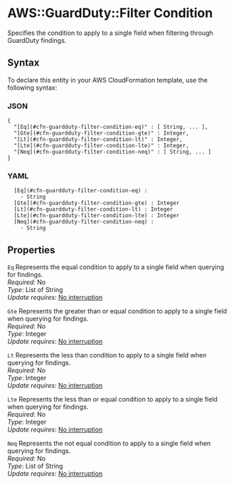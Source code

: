 # AWS::GuardDuty::Filter Condition<a name="aws-properties-guardduty-filter-condition"></a>

Specifies the condition to apply to a single field when filtering through GuardDuty findings\.

## Syntax<a name="aws-properties-guardduty-filter-condition-syntax"></a>

To declare this entity in your AWS CloudFormation template, use the following syntax:

### JSON<a name="aws-properties-guardduty-filter-condition-syntax.json"></a>

```
{
  "[Eq](#cfn-guardduty-filter-condition-eq)" : [ String, ... ],
  "[Gte](#cfn-guardduty-filter-condition-gte)" : Integer,
  "[Lt](#cfn-guardduty-filter-condition-lt)" : Integer,
  "[Lte](#cfn-guardduty-filter-condition-lte)" : Integer,
  "[Neq](#cfn-guardduty-filter-condition-neq)" : [ String, ... ]
}
```

### YAML<a name="aws-properties-guardduty-filter-condition-syntax.yaml"></a>

```
﻿  [Eq](#cfn-guardduty-filter-condition-eq) : 
    - String
﻿  [Gte](#cfn-guardduty-filter-condition-gte) : Integer
﻿  [Lt](#cfn-guardduty-filter-condition-lt) : Integer
﻿  [Lte](#cfn-guardduty-filter-condition-lte) : Integer
﻿  [Neq](#cfn-guardduty-filter-condition-neq) : 
    - String
```

## Properties<a name="aws-properties-guardduty-filter-condition-properties"></a>

`Eq`  <a name="cfn-guardduty-filter-condition-eq"></a>
Represents the equal condition to apply to a single field when querying for findings\.  
*Required*: No  
*Type*: List of String  
*Update requires*: [No interruption](https://docs.aws.amazon.com/AWSCloudFormation/latest/UserGuide/using-cfn-updating-stacks-update-behaviors.html#update-no-interrupt)

`Gte`  <a name="cfn-guardduty-filter-condition-gte"></a>
Represents the greater than or equal condition to apply to a single field when querying for findings\.  
*Required*: No  
*Type*: Integer  
*Update requires*: [No interruption](https://docs.aws.amazon.com/AWSCloudFormation/latest/UserGuide/using-cfn-updating-stacks-update-behaviors.html#update-no-interrupt)

`Lt`  <a name="cfn-guardduty-filter-condition-lt"></a>
Represents the less than condition to apply to a single field when querying for findings\.  
*Required*: No  
*Type*: Integer  
*Update requires*: [No interruption](https://docs.aws.amazon.com/AWSCloudFormation/latest/UserGuide/using-cfn-updating-stacks-update-behaviors.html#update-no-interrupt)

`Lte`  <a name="cfn-guardduty-filter-condition-lte"></a>
Represents the less than or equal condition to apply to a single field when querying for findings\.  
*Required*: No  
*Type*: Integer  
*Update requires*: [No interruption](https://docs.aws.amazon.com/AWSCloudFormation/latest/UserGuide/using-cfn-updating-stacks-update-behaviors.html#update-no-interrupt)

`Neq`  <a name="cfn-guardduty-filter-condition-neq"></a>
Represents the not equal condition to apply to a single field when querying for findings\.  
*Required*: No  
*Type*: List of String  
*Update requires*: [No interruption](https://docs.aws.amazon.com/AWSCloudFormation/latest/UserGuide/using-cfn-updating-stacks-update-behaviors.html#update-no-interrupt)